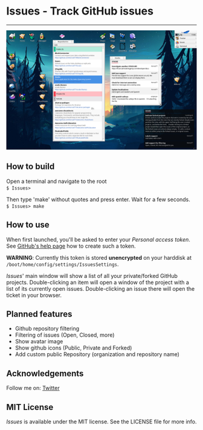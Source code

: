 # Issues - Track GitHub issues
----------------

<p align="center">
  <img src="https://github.com/Konrad77/Issues/blob/master/Screenshots/screenshot1.png" alt="Icon"/>
</p>

## How to build
Open a terminal and navigate to the root  
```$ Issues>```

Then type 'make' without quotes and press enter. Wait for a few seconds.   
```$ Issues> make```


## How to use

When first launched, you'll be asked to enter your *Personal access token*. See [GitHub's help page](https://help.github.com/articles/creating-a-personal-access-token-for-the-command-line/) how to create such a token.

**WARNING**: Currently this token is stored **unencrypted** on your harddisk at ```/boot/home/config/settings/IssuesSettings```.

*Issues*' main window will show a list of all your private/forked GitHub projects. Double-clicking an item will open a window of the project with a list of its currently open issues. Double-clicking an issue there will open the ticket in your browser.

## Planned features
- Github repository filtering
- Filtering of issues (Open, Closed, more)
- Show avatar image
- Show github icons (Public, Private and Forked)
- Add custom public Repository (organization and repository name)


## Acknowledgements

Follow me on:
[Twitter](https:://twitter.com/konrad1977)

## MIT License
*Issues* is available under the MIT license. See the LICENSE file for more info.
